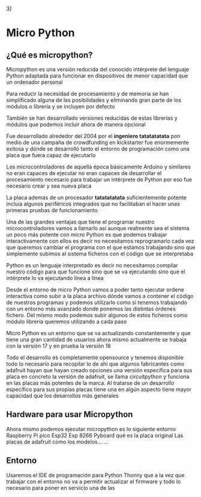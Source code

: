 3]
# Micro Python


## ¿Qué es micropython?

Micropython es una versión reducida del conocido intérprete del lenguaje Python adaptada para funcionar en dispositivos de menor capacidad que un ordenador personal

Para reducir la necesidad de procesamiento y de memoria se han simplificado alguna de las posibilidades y eliminando gran parte de los módulos o librería y se incluyen por defecto

También se han desarrollado versiones reducidas de estas librerías y módulos que podemos incluir ahora de manera opcional


Fue desarrollado alrededor del 2004 por el **ingeniero tatatatatata** pon medio de una campaña de crowdfunding en kickstarter fue enormemente exitosa y dónde se desarrolló tanto el entorno de programación como una placa que fuera capaz de ejecutarlo

Los microcontroladores de aquella época básicamente Arduino y similares no eran capaces de ejecutar no eran capaces de desarrollar el procesamiento necesario para trabajar un intérprete de Python por eso fue necesario crear y sea nueva placa

La placa además de un procesador **tatatatatata** suficientemente potente incluía algunos periféricos integrados que no facilitaban el hacer unas primeras pruebas de funcionamiento

Una de las grandes ventajas que tiene el programar nuestro microcontroladores vamos a llamarlo así aunque realmente sea el sistema un poco más potente con micro Python es que podemos trabajar interactivamente con ellos es decir no necesitamos reprogramarlo cada vez que queremos cambiar el programa con el que estamos trabajando sino que simplemente subimos al sistema ficheros con el código que se interpretaba

Python es un lenguaje interpretado es decir no necesitamos compilar nuestro código para que funcione sino que se va ejecutando sino que el intérprete lo va ejecutando línea a línea

Desde el entorno de micro Python vamos a poder tanto ejecutar ordene interactiva como subir a la placa archivo dónde vamos a contener el código de nuestros programas y podemos utilizarlo como si tenemos trabajando con un entorno más avanzado donde ponemos las distintas órdenes fichero. 
Del mismo modo podemos subir algunos de estos ficheros como módulo librería queremos utilizando a cada paso

Micro Python es un entorno que se va actualizando constantemente y que tiene una gran cantidad de usuarios ahora mismo actualmente se trabaja con la versión 17 y en prueba la versión 18

Todo el desarrollo es completamente opensource y tenemos disponible todo lo necesario para recopilar lo de ahí que algunos fabricantes como adafruit hayan que hayan creado opciones una versión específica para sus placa 
en concreto la versión de adafruit, se llama circuitpython y funciona en las placas más potentes de la marca. Al tratarse de un desarrollo específico para sus propias placas tiene una en algún aspecto tiene mayor capacidad que los desarrollos más generales


## Hardware para usar Micropython

Ahora mismo podemos ejecutar micropython es lo siguiente entorno
Raspberry Pi pico
Esp32
Esp 8266
Pyboard qué es la placa original
Las placas de adafruit como los modelos...
...



## Entorno

Usaremos el IDE de programación para Python Thonny que a la vez que trabajar con el entorno no va a permitir actualizar el firmware y todo lo necesario para poner en servicio una de las
